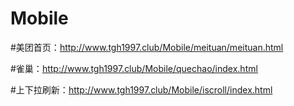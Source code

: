 # Mobile
#美团首页：http://www.tgh1997.club/Mobile/meituan/meituan.html


#雀巢：http://www.tgh1997.club/Mobile/quechao/index.html

#上下拉刷新：http://www.tgh1997.club/Mobile/iscroll/index.html
